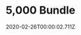 ---
templateKey: blog-post
featuredpost: false
date: 2020-02-26T00:00:02.711Z
featuredimage: /img/5,000_Bundle.png
title: 5,000 Bundle
description: Vault
reward: Quality Fertilizer (30)
tags:
  - 5000'
  - bundles
---
